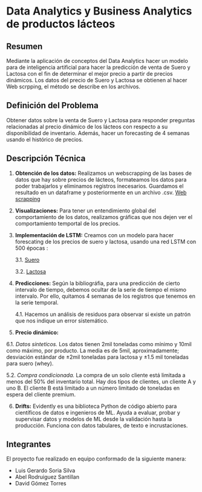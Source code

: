 # Data Analytics y Business Analytics de productos lácteos

## Resumen

Mediante la aplicación de conceptos del Data Analytics hacer un modelo para de inteligencia artificial
para hacer la predicción de venta de Suero y Lactosa con el fin de determinar el mejor precio a partir de
precios dinámicos. Los datos del precio de Suero y Lactosa se obtienen al hacer Web scrpping, el método se describe en los archivos.


## Definición del Problema

Obtener datos sobre la venta de Suero y Lactosa para responder preguntas relacionadas al precio dinámico de los lácteos con respecto a su disponibilidad de inventario. Además, hacer un forecasting de 4 semanas usando el histórico de precios.


## Descripción Técnica

1. **Obtención de los datos:**
    Realizamos un webscrapping de las bases de datos que hay sobre precios de lácteos, formateamos los datos para poder trabajarlos y eliminamos registros inecesarios. Guardamos el resultado en un dataframe y posteriormente en un archivo .csv. [Web scrapping](./data/data_pricing.csv)
2. **Visualizaciones:**
   Para tener un entendimiento global del comportamiento de los datos, realizamos gráficas que nos dejen ver el comportamiento temportal de los precios.
3. **Implementación de LSTM:**
  Creamos con un modelo para hacer forescating de los precios de suero y lactosa, usando una red LSTM con 500 épocas :

    3.1. [Suero](./models/model_whey.pt)
  
    3.2. [Lactosa](./models/model_lactose.pt)
   
4. **Predicciones:**
   Según la bibliográfia, para una predicción de cierto intervalo de tiempo, debemos ocultar de la serie de tiempo el mismo intervalo. Por ello, quitamos 4 semanas de los registros que tenemos en la serie temporal.

   4.1. Hacemos un análisis de residuos para observar si existe un patrón que nos indique un error sistemático.
   
5. **Precio dinámico:**
   
  6.1. *Datos sinteticos.* Los datos tienen 2mil toneladas como mínimo y 10mil como máximo, por         producto. La media es de 5mil, aproximadamente; desviación estándar de ±2mil toneladas           para lactosa y ±1.5 mil toneladas para suero (whey).
  
  5.2. *Compra condicionada.* La compra de un solo cliente está limitada a menos del 50% del             inventario total. Hay dos tipos de clientes, un cliente A y uno B. El cliente B
        está limitado a un número limitado de toneladas en espera del cliente premium.
 
6. **Drifts:**
   Evidently es una biblioteca Python de código abierto para científicos de datos e ingenieros de ML. Ayuda a evaluar, probar y supervisar datos y modelos de ML desde la validación hasta la producción. Funciona con datos tabulares, de texto e incrustaciones.
   


## Integrantes

El proyecto fue realizado en equipo conformado de la siguiente manera:

* Luis Gerardo Soria Silva
* Abel Rodruiguez Santillan
* David Gómez Torres
